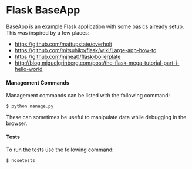 # Flask BaseApp

BaseApp is an example Flask application with some basics already setup. This was inspired by a few places:

* https://github.com/mattupstate/overholt
* https://github.com/mitsuhiko/flask/wiki/Large-app-how-to
* https://github.com/mjhea0/flask-boilerplate
* http://blog.miguelgrinberg.com/post/the-flask-mega-tutorial-part-i-hello-world

#### Management Commands

Management commands can be listed with the following command:

    $ python manage.py

These can sometimes be useful to manipulate data while debugging in the browser.


#### Tests

To run the tests use the following command:

    $ nosetests
